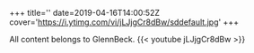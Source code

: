 +++
title=''
date=2019-04-16T14:00:52Z
cover='https://i.ytimg.com/vi/jLJjgCr8dBw/sddefault.jpg'
+++

All content belongs to GlennBeck.
{{< youtube jLJjgCr8dBw >}}
